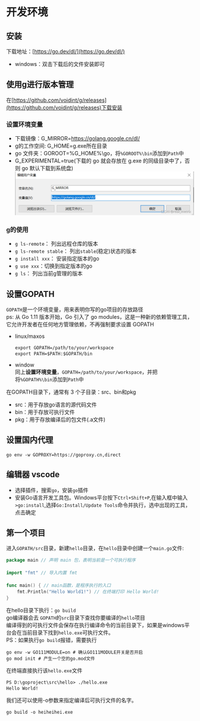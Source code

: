 # 开发环境

## 安装
下载地址：[https://go.dev/dl/](https://go.dev/dl/)
- windows：双击下载后的文件安装即可

## 使用g进行版本管理
在[https://github.com/voidint/g/releases](https://github.com/voidint/g/releases)下载安装
### 设置环境变量
- 下载镜像：G_MIRROR=https://golang.google.cn/dl/
- g的工作空间: G_HOME=g.exe所在目录
- go 文件夹：GOROOT=%G_HOME%\go，将`%GOROOT%\bin`添加到`Path`中
- G_EXPERIMENTAL=true(下载的 go 就会存放在 g.exe 的同级目录中了，否则 go 默认下载到系统盘)  
![设置环境变量](images/variable.png)

### g的使用
- `g ls-remote`： 列出远程仓库的版本
- `g ls-remote stable`： 列出`stable`(稳定)状态的版本
- `g install xxx`： 安装指定版本的go
- `g use xxx`：切换到指定版本的go
- `g ls`： 列出当前g管理的版本


## 设置GOPATH
`GOPATH`是一个环境变量，用来表明你写的go项目的存放路径  
ps: 从 Go 1.11 版本开始，Go 引入了 go modules，这是一种新的依赖管理工具，它允许开发者在任何地方管理依赖，不再强制要求设置 GOPATH
- linux/maxos
    ```shell
    export GOPATH=/path/to/your/workspace
    export PATH=$PATH:$GOPATH/bin
    ```
- window  
    同上**设置环境变量**，`GOPATH=/path/to/your/workspace`，并把将`%GOPATH%\bin`添加到`Path`中
 
在GOPATH目录下，通常有 3 个子目录：src、bin和pkg
- src：用于存放go语言的源代码文件
- bin：用于存放可执行文件
- pkg：用于存放编译后的包文件(.a文件) 
 
## 设置国内代理
```shell
go env -w GOPROXY=https://goproxy.cn,direct
```
 
## 编辑器 vscode
- 选择插件，搜索`go`，安装`go`插件
- 安装Go语言开发工具包。Windows平台按下`Ctrl+Shift+P`,在输入框中输入`>go:install`,选择`Go:Install/Update Tools`命令并执行，选中出现的工具，点击确定

## 第一个项目
进入`GOPATH/src`目录，新建`hello`目录，在`hello`目录中创建一个`main.go`文件:
```go
package main // 声明 main 包，表明当前是一个可执行程序

import "fmt" // 导入内置 fmt

func main() { // main函数，是程序执行的入口
	fmt.Println("Hello World1!") // 在终端打印 Hello World!
}
```
在hello目录下执行：`go build`  
go编译器会去 `GOPATH`的`src`目录下查找你要编译的`hello`项目  
编译得到的可执行文件会保存在执行编译命令的当前目录下，如果是windows平台会在当前目录下找到`hello.exe`可执行文件。  
PS：如果执行`go build`报错，需要执行
```shell
go env -w GO111MODULE=on # 确认GO111MODULE开关是否开启
go mod init # 产生一个空的go.mod文件
```
在终端直接执行该`hello.exe`文件
```
PS D:\goproject\src\hello> ./hello.exe
Hello World!
```
我们还可以使用-o参数来指定编译后可执行文件的名字。
```shell
go build -o heiheihei.exe
```
